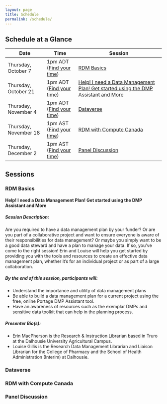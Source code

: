 ```yaml
---
layout: page
title: Schedule
permalink: /schedule/
---
```


## Schedule at a Glance

| Date | Time | Session |
| ---- | ---- | ------- |
| Thursday, October 7 | 1pm ADT ([Find your time](https://dateful.com/time-zone-converter?t=1pm&d=2021-10-07&tz2=Atlantic-Daylight-Time-ADT)) | [RDM Basics](#basics) |
| Thursday, October 21 | 1pm ADT ([Find your time](https://dateful.com/time-zone-converter?t=1pm&d=2021-10-21&tz2=Atlantic-Daylight-Time-ADT)) | [Help! I need a Data Management Plan! Get started using the DMP Assistant and More](#dmp) |
| Thursday, November 4 | 1pm ADT ([Find your time](https://dateful.com/time-zone-converter?t=1pm&d=2021-11-04&tz2=Atlantic-Daylight-Time-ADT)) | [Dataverse](#dataverse) |
| Thursday, November 18 | 1pm AST ([Find your time](https://dateful.com/time-zone-converter?t=12pm&d=2021-11-18&tz2=Atlantic-Standard-Time-AST)) | [RDM with Compute Canada](#cc) |
| Thursday, December 2 | 1pm AST ([Find your time](https://dateful.com/time-zone-converter?t=12pm&d=2021-12-02&tz2=Atlantic-Standard-Time-AST)) | [Panel Discussion](#panel) |

## Sessions

### <a id="basics"></a>RDM Basics

#### <a id="dmp"></a>Help! I need a Data Management Plan! Get started using the DMP Assistant and More

##### Session Description:  
Are you required to have a data management plan by your funder? Or are you part of a collaborative project and want to ensure everyone is aware of their responsibilities for data management? Or maybe you simply want to be a good data steward and have a plan to manage your data. If so, you’ve come to the right session! Erin and Louise will help you get started by providing you with the tools and resources to create an effective data management plan, whether it’s for an individual project or as part of a large collaboration.  

##### By the end of this session, participants will: 
+ Understand the importance and utility of data management plans 
+ Be able to build a data management plan for a current project using the free, online Portage DMP Assistant tool.  
+ Have an awareness of resources such as the exemplar DMPs and sensitive data toolkit that can help in the planning process.  

##### Presenter Bio(s): 
+ Erin MacPherson is the Research & Instruction Librarian based in Truro at the Dalhousie University Agricultural Campus.   
+ Louise Gillis is the Research Data Management Librarian and Liaison Librarian for the College of Pharmacy and the School of Health Administration (Interim) at Dalhousie.

### <a id="dataverse"></a>Dataverse

### <a id="cc"></a>RDM with Compute Canada

### <a id="panel"></a>Panel Discussion

